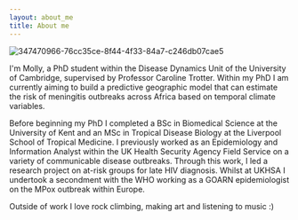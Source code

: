 ```yaml
---
layout: about_me
title: About me
---
```


![347470966-76cc35ce-8f44-4f33-84a7-c246db07cae5](https://github.com/user-attachments/assets/de5baa53-ff35-4f78-861a-ce6d7305b85f)


I'm Molly, a PhD student within the Disease Dynamics Unit of the University of Cambridge, supervised by Professor Caroline Trotter. Within my PhD I am currently aiming to build a predictive geographic model that can estimate the risk of meningitis outbreaks across Africa based on temporal climate variables. 

Before beginning my PhD I completed a BSc in Biomedical Science at the University of Kent and an MSc in Tropical Disease Biology at the Liverpool School of Tropical Medicine. I previously worked as an Epidemiology and Information Analyst within the UK Health Security Agency Field Service on a variety of communicable disease outbreaks. Through this work, I led a research project on at-risk groups for late HIV diagnosis. Whilst at UKHSA I undertook a secondment with the WHO working as a GOARN epidemiologist on the MPox outbreak within Europe.

Outside of work I love rock climbing, making art and listening to music :)
 
